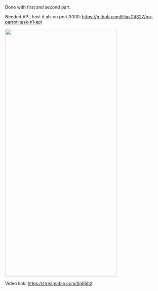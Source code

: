 Done with first and second part.

Needed API, host it pls on port:3000: https://github.com/EliasGit327/go-parrot-task-n1-api

<img src="https://media.giphy.com/media/yVel09Ws8yKk2E4uN3/giphy.gif" width="362" height="800" />




Video link: https://streamable.com/0q95h2
